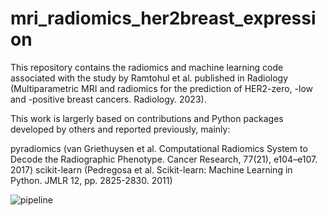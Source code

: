# mri_radiomics_her2breast_expression

This repository contains the radiomics and machine learning code associated with the study by Ramtohul et al. published in Radiology (Multiparametric MRI and radiomics for the prediction of HER2-zero, -low and -positive breast cancers. Radiology. 2023).

This work is largerly based on contributions and Python packages developed by others and reported previously, mainly:

pyradiomics (van Griethuysen et al. Computational Radiomics System to Decode the Radiographic Phenotype. Cancer Research, 77(21), e104–e107. 2017)
scikit-learn (Pedregosa et al. Scikit-learn: Machine Learning in Python. JMLR 12, pp. 2825-2830. 2011)


![‎pipeline](https://github.com/Toulsie/mri_radiomics_her2breast_expression/assets/48886075/f5bd9b5a-a12a-4de0-8813-cdc9b83cf2fa)
